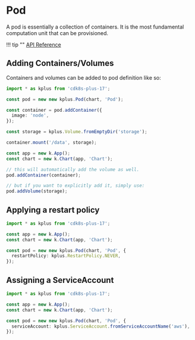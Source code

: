 # Pod

A pod is essentially a collection of containers. It is the most fundamental computation unit that can be provisioned.

!!! tip ""
    [API Reference](../reference/cdk8s-plus-17.md#cdk8s-plus-17-pod)

## Adding Containers/Volumes

Containers and volumes can be added to pod definition like so:

```typescript
import * as kplus from 'cdk8s-plus-17';

const pod = new new kplus.Pod(chart, 'Pod');

const container = pod.addContainer({
  image: 'node',
});

const storage = kplus.Volume.fromEmptyDir('storage');

container.mount('/data', storage);

const app = new k.App();
const chart = new k.Chart(app, 'Chart');

// this will automatically add the volume as well.
pod.addContainer(container);

// but if you want to explicitly add it, simply use:
pod.addVolume(storage);

```

## Applying a restart policy

```typescript
import * as kplus from 'cdk8s-plus-17';

const app = new k.App();
const chart = new k.Chart(app, 'Chart');

const pod = new new kplus.Pod(chart, 'Pod', {
  restartPolicy: kplus.RestartPolicy.NEVER,
});
```

## Assigning a ServiceAccount

```typescript
import * as kplus from 'cdk8s-plus-17';

const app = new k.App();
const chart = new k.Chart(app, 'Chart');

const pod = new new kplus.Pod(chart, 'Pod', {
  serviceAccount: kplus.ServiceAccount.fromServiceAccountName('aws'),
});
```